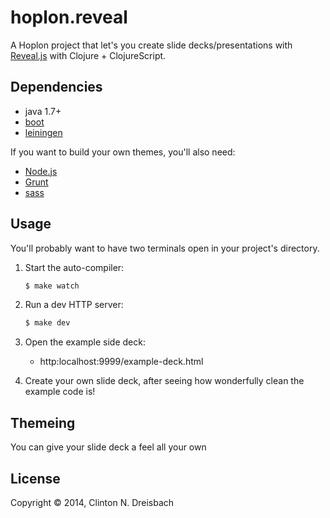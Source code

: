 # hoplon.reveal

A Hoplon project that let's you create slide decks/presentations with
[Reveal.js][3] with Clojure + ClojureScript.

## Dependencies

- java 1.7+
- [boot][1]
- [leiningen][2]

If you want to build your own themes, you'll also need:

- [Node.js][4]
- [Grunt][5]
- [sass][6]

## Usage

You'll probably want to have two terminals open in your project's
directory.

1. Start the auto-compiler:

    ```bash
    $ make watch
    ```

1. Run a dev HTTP server:

    ```bash
    $ make dev
    ```

1. Open the example side deck:
   * http:localhost:9999/example-deck.html

1. Create your own slide deck, after seeing how wonderfully clean the example
   code is!

## Themeing

You can give your slide deck a feel all your own


## License

Copyright © 2014, Clinton N. Dreisbach

[1]: https://github.com/tailrecursion/boot
[2]: https://github.com/technomancy/leiningen
[3]: http://lab.hakim.se/reveal-js/#/
[4]: http://nodejs.org/
[5]: http://gruntjs.com/
[6]: http://sass-lang.com/
